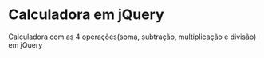 # Calculadora em jQuery

Calculadora com as 4 operações(soma, subtração, multiplicação e divisão) em jQuery